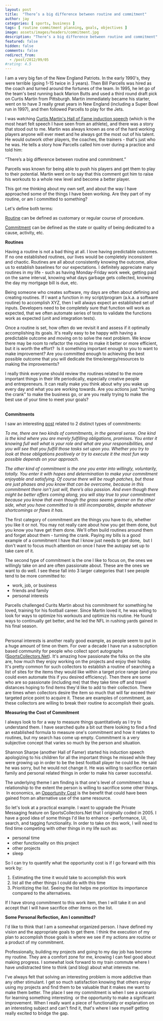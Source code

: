 ```yaml
---
layout: post
title:  "There’s a big difference between routine and commitment"
author: jay
categories: [ sports, business ]
tags: [ routine commitment planning, goals, objectives ]
image: assets/images/headers/commitment.jpg
description: "There’s a big difference between routine and commitment"
featured: false
hidden: false
comments: false
redirect_from:
  - /post/2012/09/05
#rating: 4.5
---
```



 <p>I am a very big fan of the New England Patriots. In the early 1990's, they were terrible (going 1-15 twice in 3 years). Then Bill Parcells was hired as the coach and turned around the fortunes of the team. In 1995, he let go of the team's best running back Marion Butts and used a third round draft pick on Curtis Martin from Pittsburgh. Martin immediately became his starter, went on to have 3 really great years in New England (including a Super Bowl run in 1997), and then followed Parcells to play for the Jets.</p>
<p>I was watching&nbsp;<a href="http://www.youtube.com/watch?v=eCYpF1OsklA" target="_blank">Curtis Martin's Hall of Fame induction speech</a>&nbsp;(which is the most heart felt speech I have seen from an athlete), and there was a story that stood out to me. Martin was always known as one of the hard working players anyone will ever meet and he always got the most out of his talent. He would outwork other players, the coaches, the trainers - that's just who he was. He tells a story how Parcells called him over during a practice and told him:</p>
<p>&ldquo;There&rsquo;s a big difference between routine and commitment.&rdquo; &nbsp;</p>
<p>Parcells was known for being able to push his players and get them to play to their potential. Martin went on to say that this comment got him to raise his workouts to a whole new level and become a better player.</p>
<p>This got me thinking about my own self, and about the way I have approached some of the things I have been working. Are they part of my routine, or am I committed to something?&nbsp;</p>
<p>Let's define both terms:</p>
<p><span style="text-decoration: underline;">Routine</span>&nbsp;can be defined as&nbsp;customary or regular course of procedure.&nbsp;</p>
<p><span style="text-decoration: underline;">Commitment</span>&nbsp;can be defined as the state or quality of being dedicated to a cause, activity, etc.</p>
<p><strong>Routines</strong></p>
<p>Having a routine is not a bad thing at all. I love having predictable outcomes. If no one established routines, our lives would be completely inconsistent and chaotic. Routines are all about consistently knowing the outcome, allow us to establish&nbsp;baselines for our&nbsp;expectations. I definitely appreciate many routines in my life - such as having Monday-Friday work week, getting paid on the same interval, knowing what days garbage gets collected, knowing the day my mortgage bill is due, etc.</p>
<p>Being someone who creates software, my days are often about defining and creating routines. If I want a function in my script/program (a.k.a. a software routine) to accomplish XYZ, then I will always expect an established set of inputs. Developers need to be completely sure that function will work as expected, that we often automate series of tests to validate the functions work as expected (unit and integration tests).</p>
<p>Once a routine is set, how often do we revisit it and assess if it optimally accomplishing its goals. It's really easy to be happy with having a predictable outcome and moving on to solve the next problem. We know there may be room to refactor the routine to make it better or more efficient, but it is worth the effort? &nbsp;Is it something important enough to you to want to make improvement? Are you committed enough to achieving the best possible outcome that you will dedicate the time/energy/resources to making the improvements?</p>
<div>
<div>I really think everyone should review the routines related to the more important things in their life periodically, especially creative people and&nbsp;entrepreneurs. It can really make you think about why you wake up every day and what you are working towards. Are you actions just "turning the crank" to make the business go, or are you really trying to make the best use of your time to meet your goals?</div>
<div>&nbsp;</div>
</div>
<p><strong>Commitments</strong></p>
<p>I saw an interesting&nbsp;<a href="http://sulz.wordpress.com/2008/04/28/the-measure-of-your-commitment/" target="_blank">post</a>&nbsp;related to 2 distinct types of commitments:</p>
<p><em>To me, there are two kinds of commitments, in the general sense. One kind is the kind where you are merely fulfilling obligations, promises. You enter it knowing full well what is your role and what are your responsibilities, and you will see that you fulfill those tasks set upon you. Whether you try to look at those obligations positively or try to execute it the most fun way possible depends on your approach.</em></p>
<p><em>The other kind of commitment is the one you enter into willingly, voluntarily, totally. You enter it with hopes and determination to make your commitment enjoyable and satisfying. Of course there will be rough patches, but those are just phases and you know that can be overcome, because in this commitment there isn&rsquo;t just will, there&rsquo;s also passion. And even though there might be better offers coming along, you will stay true to your commitment because you know that even though the grass seems greener on the other side, what you have committed to is still incomparable, despite whatever shortcomings or flaws it has.</em></p>
<p>The first category of commitment are the things you have to do, whether you like it or not. You may not really care about how you get them done, but you know you have get them done. We'll often build routines around them and forget about them - turning the crank. Paying my bills is a good example of a commitment I have that I know just needs to get done, &nbsp;but I don't want to focus much attention on once I have the autopay set up to take care of it.</p>
<p>The second type of commitment is the one I like to focus on, the ones we willingly take on and are often passionate about. These are the ones we want to do well. I see these fall into&nbsp;3 larger categories that I see people tend to be more committed to:</p>
<ul>
<li>work, job, or business</li>
<li>friends and family</li>
<li>personal interests</li>
</ul>
<div>Parcells challenged Curits Martin about his commitment for something he loved, training for his football career. Since Martin loved it, he was willing to look for ways to optimize his workouts and optimize his routine. He found ways to continually get better, and he led the NFL in rushing yards gained in his final season.<br>
<br></div>

<p>Personal interests is another really good example, as people seem to put in a huge amount of time on them. For over a decade I have run a subscription based community for people who collect sport autographs (<a href="SportsCollectors.Net" target=_blank>SportsCollectors.Net</a>). It's amazing how passionate the folks on the site are, how much they enjoy working on the projects and enjoy their hobby. It's pretty common for such collectors to establish a routine of searching a list of sites for the items they would like within a target price range (and you could even automate this if you desired efficiency). Then there are some who are so passionate (including me) that they take time off and travel distances hoping to find items they'd like to add to their collection. There are times when collectors desire the item so much that will far exceed their targeted price point to acquire it. These are examples of commitment, as these collectors are willing to break their routine to accomplish their goals.&nbsp;</p>
<p><strong>Measuring the Cost of Commitment</strong></p>
<p>I always look to for a way to measure things quantitatively as I try to understand them. I have searched quite a bit out there looking to find a find an established formula to measure one's commitment and how it relates to routines, but my search has come up empty. Commitment is a very subjective concept that varies so much by the person and situation.</p>
<p>Shannon Sharpe (another Hall of Famer) started his induction speech apologizing to his children for all the important things he missed while they were growing up in order to be the best football player he could be. He said he was sorry, but he would not change it. He was willing to sacrifice certain family and personal related things in order to make his career successful.</p>
<p>The underlying theme I am finding is that one's level of commitment has a relationship to the extent the person is willing to sacrifice some other things. &nbsp;In economics, an&nbsp;<span style="text-decoration: underline;">Opportunity Cost</span>&nbsp;is the benefit that could have been gained from an alternative use of the same resource.</p>
<p>So let's look at a practical example. I want to upgrade the Private Messaging feature on SportsCollectors.Net that I originally coded in 2005. I have a good idea of some things I'd like to enhance - performance, UI, search, and tagging functionality. In order to take on this work, I will need to find time competing with other things in my life such as:</p>
<ul>
<li>personal time</li>
<li>other functionality on this project</li>
<li>other projects</li>
<li>sleep&nbsp;</li>
</ul>
<p>So I can try to quantify what the opportunity cost is if I go forward with this work by:</p>
<ol>
<li>Estimating the time it would take to accomplish this work</li>
<li>list all the other things I could do with this time</li>
<li>Prioritizing the list. Seeing the list helps me prioritize its importance compared to the alternatives.&nbsp;</li>
</ol>
<p>If I have strong commitment to this work item, then I will take it on and accept that I will have sacrifice other items on the list.</p>
<p><strong>Some Personal Reflection, Am I committed?</strong></p>
<p>I'd like to think that I am a somewhat organized person. I have defined my vision and the appropriate goals to get there. I think the execution of my plan to accomplish those goals is where we see if my actions are routine or a product of my commitment.</p>
<p>Professionally, building my projects and going to my day job has become my routine. They are a comfort zone for me, knowing I can feel good about making progress. I somewhat look forward to my train commute where I have undistracted time to think (and blog) about what interests me.</p>
<p>I've always felt that solving an interesting problem is more addictive than any other stimulant.&nbsp;I get so much satisfaction knowing that others enjoy using my projects and find them to be valuable that it makes me want to make them better.&nbsp;The place I see my commitment is when I see a scenario for learning something interesting &nbsp;or the opportunity to make a significant improvement. When I really want a piece of functionality or explanation on an interesting subject and can't find it, that's where I see myself getting really excited to bridge the gap.&nbsp;</p>
 